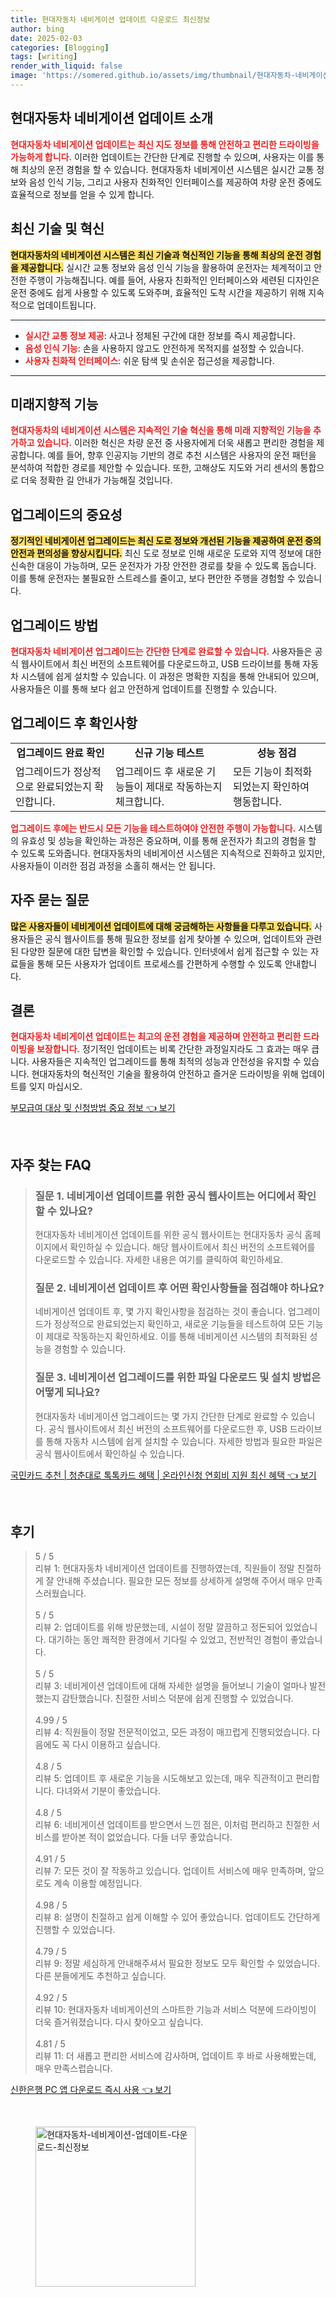 ```yaml
---
title: 현대자동차 네비게이션 업데이트 다운로드 최신정보
author: bing
date: 2025-02-03
categories: [Blogging]
tags: [writing]
render_with_liquid: false
image: 'https://somered.github.io/assets/img/thumbnail/현대자동차-네비게이션-업데이트-다운로드-최신정보.webp'
---
```



<h2 id='현대자동차_네비게이션_업데이트_소개'>현대자동차 네비게이션 업데이트 소개</h2>

<p><b><span style="color: #ee2323;">현대자동차 네비게이션 업데이트는 최신 지도 정보를 통해 안전하고 편리한 드라이빙을 가능하게 합니다.</span></b> 이러한 업데이트는 간단한 단계로 진행할 수 있으며, 사용자는 이를 통해 최상의 운전 경험을 할 수 있습니다. 현대자동차 네비게이션 시스템은 실시간 교통 정보와 음성 인식 기능, 그리고 사용자 친화적인 인터페이스를 제공하여 차량 운전 중에도 효율적으로 정보를 얻을 수 있게 합니다.</p>

<h2 id='최신_기술_및_혁신'>최신 기술 및 혁신</h2>

<p><b><span style="background-color: #ffe066;">현대자동차의 네비게이션 시스템은 최신 기술과 혁신적인 기능을 통해 최상의 운전 경험을 제공합니다.</span></b> 실시간 교통 정보와 음성 인식 기능을 활용하여 운전자는 체계적이고 안전한 주행이 가능해집니다. 예를 들어, 사용자 친화적인 인터페이스와 세련된 디자인은 운전 중에도 쉽게 사용할 수 있도록 도와주며, 효율적인 도착 시간을 제공하기 위해 지속적으로 업데이트됩니다.</p>

<hr />

<ul>
    <li><b><span style="color: #ee2323;">실시간 교통 정보 제공</span></b>: 사고나 정체된 구간에 대한 정보를 즉시 제공합니다.</li>
    <li><b><span style="color: #ee2323;">음성 인식 기능</span></b>: 손을 사용하지 않고도 안전하게 목적지를 설정할 수 있습니다.</li>
    <li><b><span style="color: #ee2323;">사용자 친화적 인터페이스</span></b>: 쉬운 탐색 및 손쉬운 접근성을 제공합니다.</li>
</ul>

<hr />

<h2 id='미래지향적_기능'>미래지향적 기능</h2>

<p><b><span style="color: #ee2323;">현대자동차의 네비게이션 시스템은 지속적인 기술 혁신을 통해 미래 지향적인 기능을 추가하고 있습니다.</span></b> 이러한 혁신은 차량 운전 중 사용자에게 더욱 새롭고 편리한 경험을 제공합니다. 예를 들어, 향후 인공지능 기반의 경로 추천 시스템은 사용자의 운전 패턴을 분석하여 적합한 경로를 제안할 수 있습니다. 또한, 고해상도 지도와 거리 센서의 통합으로 더욱 정확한 길 안내가 가능해질 것입니다.</p>

<h2 id='업그레이드의_중요성'>업그레이드의 중요성</h2>

<p><b><span style="background-color: #ffe066;">정기적인 네비게이션 업그레이드는 최신 도로 정보와 개선된 기능을 제공하여 운전 중의 안전과 편의성을 향상시킵니다.</span></b> 최신 도로 정보로 인해 새로운 도로와 지역 정보에 대한 신속한 대응이 가능하며, 모든 운전자가 가장 안전한 경로를 찾을 수 있도록 돕습니다. 이를 통해 운전자는 불필요한 스트레스를 줄이고, 보다 편안한 주행을 경험할 수 있습니다.</p>

<h2 id='업그레이드_방법'>업그레이드 방법</h2>

<p><b><span style="color: #ee2323;">현대자동차 네비게이션 업그레이드는 간단한 단계로 완료할 수 있습니다.</span></b> 사용자들은 공식 웹사이트에서 최신 버전의 소프트웨어를 다운로드하고, USB 드라이브를 통해 자동차 시스템에 쉽게 설치할 수 있습니다. 이 과정은 명확한 지침을 통해 안내되어 있으며, 사용자들은 이를 통해 보다 쉽고 안전하게 업데이트를 진행할 수 있습니다.</p>

<h2 id='업그레이드_후_확인사항'>업그레이드 후 확인사항</h2>

<table>
    <tr>
        <td style="text-align: center; height: 17px;"><b>업그레이드 완료 확인</b></td>
        <td style="text-align: center; height: 17px;"><b>신규 기능 테스트</b></td>
        <td style="text-align: center; height: 17px;"><b>성능 점검</b></td>
    </tr>
    <tr>
        <td>업그레이드가 정상적으로 완료되었는지 확인합니다.</td>
        <td>업그레이드 후 새로운 기능들이 제대로 작동하는지 체크합니다.</td>
        <td>모든 기능이 최적화되었는지 확인하여 행동합니다.</td>
    </tr>
</table>

<p><b><span style="color: #ee2323;">업그레이드 후에는 반드시 모든 기능을 테스트하여야 안전한 주행이 가능합니다.</span></b> 시스템의 유효성 및 성능을 확인하는 과정은 중요하며, 이를 통해 운전자가 최고의 경험을 할 수 있도록 도와줍니다. 현대자동차의 네비게이션 시스템은 지속적으로 진화하고 있지만, 사용자들이 이러한 점검 과정을 소홀히 해서는 안 됩니다.</p>

<h2 id='자주_묻는_질문'>자주 묻는 질문</h2>

<p><b><span style="background-color: #ffe066;">많은 사용자들이 네비게이션 업데이트에 대해 궁금해하는 사항들을 다루고 있습니다.</span></b> 사용자들은 공식 웹사이트를 통해 필요한 정보를 쉽게 찾아볼 수 있으며, 업데이트와 관련된 다양한 질문에 대한 답변을 확인할 수 있습니다. 인터넷에서 쉽게 접근할 수 있는 자료들을 통해 모든 사용자가 업데이트 프로세스를 간편하게 수행할 수 있도록 안내합니다.</p>

<h2 id='결론'>결론</h2>

<p><b><span style="color: #ee2323;">현대자동차 네비게이션 업데이트는 최고의 운전 경험을 제공하며 안전하고 편리한 드라이빙을 보장합니다.</span></b> 정기적인 업데이트는 비록 간단한 과정일지라도 그 효과는 매우 큽니다. 사용자들은 지속적인 업그레이드를 통해 최적의 성능과 안전성을 유지할 수 있습니다. 현대자동차의 혁신적인 기술을 활용하여 안전하고 즐거운 드라이빙을 위해 업데이트를 잊지 마십시오.</p>


<p><a class="click-button" title="부모급여 대상 및 신청방법 중요 정보" href="https://somered.github.io/posts/%EB%B6%80%EB%AA%A8%EA%B8%89%EC%97%AC-%EB%8C%80%EC%83%81-%EB%B0%8F-%EC%8B%A0%EC%B2%AD%EB%B0%A9%EB%B2%95-%EC%A4%91%EC%9A%94-%EC%A0%95%EB%B3%B4/" rel="dofollow">부모급여 대상 및 신청방법 중요 정보 👈 보기</a></p><br>
<h2 id='자주_찾는_FAQ'>자주 찾는 FAQ</h2>
<div itemscope="" itemtype="https://schema.org/FAQPage"> 
<blockquote> 
<div itemscope="" itemprop="mainEntity" itemtype="https://schema.org/Question"> 
<h3 itemprop="name">질문 1. 네비게이션 업데이트를 위한 공식 웹사이트는 어디에서 확인할 수 있나요?</h3> 
<div itemscope="" itemprop="acceptedAnswer" itemtype="https://schema.org/Answer"> 
<span itemprop="text"> 
<p>현대자동차 네비게이션 업데이트를 위한 공식 웹사이트는 현대자동차 공식 홈페이지에서 확인하실 수 있습니다. 해당 웹사이트에서 최신 버전의 소프트웨어를 다운로드할 수 있습니다. 자세한 내용은 여기를 클릭하여 확인하세요.</p> 
</span> 
</div> 
</div> 

<div itemscope="" itemprop="mainEntity" itemtype="https://schema.org/Question"> 
<h3 itemprop="name">질문 2. 네비게이션 업데이트 후 어떤 확인사항들을 점검해야 하나요?</h3> 
<div itemscope="" itemprop="acceptedAnswer" itemtype="https://schema.org/Answer"> 
<span itemprop="text"> 
<p>네비게이션 업데이트 후, 몇 가지 확인사항을 점검하는 것이 좋습니다. 업그레이드가 정상적으로 완료되었는지 확인하고, 새로운 기능들을 테스트하여 모든 기능이 제대로 작동하는지 확인하세요. 이를 통해 네비게이션 시스템의 최적화된 성능을 경험할 수 있습니다.</p> 
</span> 
</div> 
</div> 

<div itemscope="" itemprop="mainEntity" itemtype="https://schema.org/Question"> 
<h3 itemprop="name">질문 3. 네비게이션 업그레이드를 위한 파일 다운로드 및 설치 방법은 어떻게 되나요?</h3> 
<div itemscope="" itemprop="acceptedAnswer" itemtype="https://schema.org/Answer"> 
<span itemprop="text"> 
<p>현대자동차 네비게이션 업그레이드는 몇 가지 간단한 단계로 완료할 수 있습니다. 공식 웹사이트에서 최신 버전의 소프트웨어를 다운로드한 후, USB 드라이브를 통해 자동차 시스템에 쉽게 설치할 수 있습니다. 자세한 방법과 필요한 파일은 공식 웹사이트에서 확인하실 수 있습니다.</p> 
</span> 
</div> 
</div> 
</blockquote> 
</div>
<p><a class="click-button" title="국민카드 추천 | 청춘대로 톡톡카드 혜택 | 온라인신청 연회비 지원 최신 혜택" href="https://somered.github.io/posts/%EA%B5%AD%EB%AF%BC%EC%B9%B4%EB%93%9C-%EC%B6%94%EC%B2%9C-%EC%B2%AD%EC%B6%98%EB%8C%80%EB%A1%9C-%ED%86%A1%ED%86%A1%EC%B9%B4%EB%93%9C-%ED%98%9C%ED%83%9D-%EC%98%A8%EB%9D%BC%EC%9D%B8%EC%8B%A0%EC%B2%AD-%EC%97%B0%ED%9A%8C%EB%B9%84-%EC%A7%80%EC%9B%90-%EC%B5%9C%EC%8B%A0-%ED%98%9C%ED%83%9D/" rel="dofollow">국민카드 추천 | 청춘대로 톡톡카드 혜택 | 온라인신청 연회비 지원 최신 혜택 👈 보기</a></p><br>
<h2 id='후기'>후기</h2>
<div itemscope itemtype="https://schema.org/Product">
  <blockquote>
  <div itemprop="review" itemscope itemtype="https://schema.org/Review">
      <div itemprop="reviewRating" itemscope itemtype="https://schema.org/Rating"> <span itemprop="ratingValue">5</span> / <span itemprop="bestRating">5</span> </div>
      <span itemprop="reviewBody">리뷰 1: 현대자동차 네비게이션 업데이트를 진행하였는데, 직원들이 정말 친절하게 잘 안내해 주셨습니다. 필요한 모든 정보를 상세하게 설명해 주어서 매우 만족스러웠습니다.</span>
  </div>
  <br>
  <div itemprop="review" itemscope itemtype="https://schema.org/Review">
      <div itemprop="reviewRating" itemscope itemtype="https://schema.org/Rating"> <span itemprop="ratingValue">5</span> / <span itemprop="bestRating">5</span> </div>
      <span itemprop="reviewBody">리뷰 2: 업데이트를 위해 방문했는데, 시설이 정말 깔끔하고 정돈되어 있었습니다. 대기하는 동안 쾌적한 환경에서 기다릴 수 있었고, 전반적인 경험이 좋았습니다.</span>
  </div>
  <br>
  <div itemprop="review" itemscope itemtype="https://schema.org/Review">
      <div itemprop="reviewRating" itemscope itemtype="https://schema.org/Rating"> <span itemprop="ratingValue">5</span> / <span itemprop="bestRating">5</span> </div>
      <span itemprop="reviewBody">리뷰 3: 네비게이션 업데이트에 대해 자세한 설명을 들어보니 기술이 얼마나 발전했는지 감탄했습니다. 친절한 서비스 덕분에 쉽게 진행할 수 있었습니다.</span>
  </div>
  <br>
  <div itemprop="review" itemscope itemtype="https://schema.org/Review">
      <div itemprop="reviewRating" itemscope itemtype="https://schema.org/Rating"> <span itemprop="ratingValue">4.99</span> / <span itemprop="bestRating">5</span> </div>
      <span itemprop="reviewBody">리뷰 4: 직원들이 정말 전문적이었고, 모든 과정이 매끄럽게 진행되었습니다. 다음에도 꼭 다시 이용하고 싶습니다.</span>
  </div>
  <br>
  <div itemprop="review" itemscope itemtype="https://schema.org/Review">
      <div itemprop="reviewRating" itemscope itemtype="https://schema.org/Rating"> <span itemprop="ratingValue">4.8</span> / <span itemprop="bestRating">5</span> </div>
      <span itemprop="reviewBody">리뷰 5: 업데이트 후 새로운 기능을 시도해보고 있는데, 매우 직관적이고 편리합니다. 다녀와서 기분이 좋았습니다.</span>
  </div>
  <br>
  <div itemprop="review" itemscope itemtype="https://schema.org/Review">
      <div itemprop="reviewRating" itemscope itemtype="https://schema.org/Rating"> <span itemprop="ratingValue">4.8</span> / <span itemprop="bestRating">5</span> </div>
      <span itemprop="reviewBody">리뷰 6: 네비게이션 업데이트를 받으면서 느낀 점은, 이처럼 편리하고 친절한 서비스를 받아본 적이 없었습니다. 다들 너무 좋았습니다.</span>
  </div>
  <br>
  <div itemprop="review" itemscope itemtype="https://schema.org/Review">
      <div itemprop="reviewRating" itemscope itemtype="https://schema.org/Rating"> <span itemprop="ratingValue">4.91</span> / <span itemprop="bestRating">5</span> </div>
      <span itemprop="reviewBody">리뷰 7: 모든 것이 잘 작동하고 있습니다. 업데이트 서비스에 매우 만족하며, 앞으로도 계속 이용할 예정입니다.</span>
  </div>
  <br>
  <div itemprop="review" itemscope itemtype="https://schema.org/Review">
      <div itemprop="reviewRating" itemscope itemtype="https://schema.org/Rating"> <span itemprop="ratingValue">4.98</span> / <span itemprop="bestRating">5</span> </div>
      <span itemprop="reviewBody">리뷰 8: 설명이 친절하고 쉽게 이해할 수 있어 좋았습니다. 업데이트도 간단하게 진행할 수 있었습니다.</span>
  </div>
  <br>
  <div itemprop="review" itemscope itemtype="https://schema.org/Review">
      <div itemprop="reviewRating" itemscope itemtype="https://schema.org/Rating"> <span itemprop="ratingValue">4.79</span> / <span itemprop="bestRating">5</span> </div>
      <span itemprop="reviewBody">리뷰 9: 정말 세심하게 안내해주셔서 필요한 정보도 모두 확인할 수 있었습니다. 다른 분들에게도 추천하고 싶습니다.</span>
  </div>
  <br>
  <div itemprop="review" itemscope itemtype="https://schema.org/Review">
      <div itemprop="reviewRating" itemscope itemtype="https://schema.org/Rating"> <span itemprop="ratingValue">4.92</span> / <span itemprop="bestRating">5</span> </div>
      <span itemprop="reviewBody">리뷰 10: 현대자동차 네비게이션의 스마트한 기능과 서비스 덕분에 드라이빙이 더욱 즐거워졌습니다. 다시 찾아오고 싶습니다.</span>
  </div>
  <br>
  <div itemprop="review" itemscope itemtype="https://schema.org/Review">
      <div itemprop="reviewRating" itemscope itemtype="https://schema.org/Rating"> <span itemprop="ratingValue">4.81</span> / <span itemprop="bestRating">5</span> </div>
      <span itemprop="reviewBody">리뷰 11: 더 새롭고 편리한 서비스에 감사하며, 업데이트 후 바로 사용해봤는데, 매우 만족스럽습니다.</span>
  </div>
  </blockquote>
</div>
<p><a class="click-button" title="신한은행 PC 앱 다운로드 즉시 사용" href="https://somered.github.io/posts/%EC%8B%A0%ED%95%9C%EC%9D%80%ED%96%89-PC-%EC%95%B1-%EB%8B%A4%EC%9A%B4%EB%A1%9C%EB%93%9C-%EC%A6%89%EC%8B%9C-%EC%82%AC%EC%9A%A9/" rel="dofollow">신한은행 PC 앱 다운로드 즉시 사용 👈 보기</a></p><br>
<figure class="image"><img src="https://somered.github.io/assets/img/thumbnail/현대자동차-네비게이션-업데이트-다운로드-최신정보.webp" alt="현대자동차-네비게이션-업데이트-다운로드-최신정보" width="256" height="256"></figure>